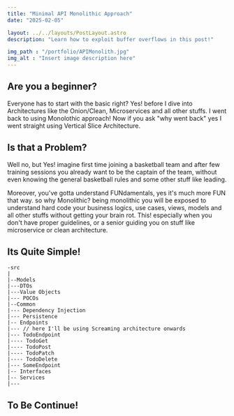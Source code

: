 ```yaml
---
title: "Minimal API Monolithic Approach"
date: "2025-02-05"

layout: ../../layouts/PostLayout.astro
description: "Learn how to exploit buffer overflows in this post!"

img_path : "/portfolio/APIMonolith.jpg"
img_alt : "Insert image description here"
---
```


## Are you a beginner?

Everyone has to start with the basic right? Yes! before I dive into Architectures like the Onion/Clean, Microservices and all other stuffs. I went back to using Monolothic approach! Now if you ask "why went back" yes I went straight using Vertical Slice Architecture.

## Is that a Problem?

Well no, but Yes! imagine first time joining a basketball team and after few training sessions you already want to be the captain of the team, without even knowing the general basketball rules and some other stuff like leading.

Moreover, you've gotta understand FUNdamentals, yes it's much more FUN that way. so why Monolithic? being monolithic you will be exposed to understand hard code your business logics, use cases, views, models and all other stuffs without getting your brain rot. This! especially when you don't have proper guidelines, or a senior guiding you on stuff like microservice or clean architecture.

## Its Quite Simple!

```
-src
|
|--Models
|---DTOs
|---Value Objects
|--- POCOs
|--Common
|--- Dependency Injection
|--- Persistence
|-- Endpoints 
|--- // here I'll be using Screaming architecture onwards
|--- TodoEndpoint
|---- TodoGet
|---- TodoPost
|---- TodoPatch
|---- TodoDelete
|--- SomeEndpoint
|-- Interfaces
|-- Services
|--- 
```

## To Be Continue!